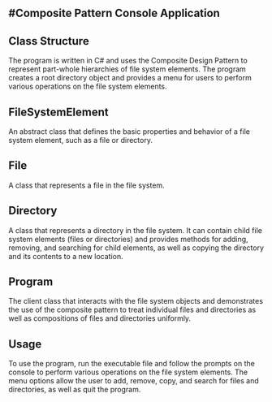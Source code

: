 #Composite Pattern Console Application
--
Class Structure
--
The program is written in C# and uses the Composite Design Pattern to represent part-whole hierarchies of file system elements. The program creates a root directory object and provides a menu for users to perform various operations on the file system elements.

FileSystemElement
--
An abstract class that defines the basic properties and behavior of a file system element, such as a file or directory.

File
--
A class that represents a file in the file system.

Directory
--
A class that represents a directory in the file system. It can contain child file system elements (files or directories) and provides methods for adding, removing, and searching for child elements, as well as copying the directory and its contents to a new location.

Program
--
The client class that interacts with the file system objects and demonstrates the use of the composite pattern to treat individual files and directories as well as compositions of files and directories uniformly.

Usage
--
To use the program, run the executable file and follow the prompts on the console to perform various operations on the file system elements. The menu options allow the user to add, remove, copy, and search for files and directories, as well as quit the program.
